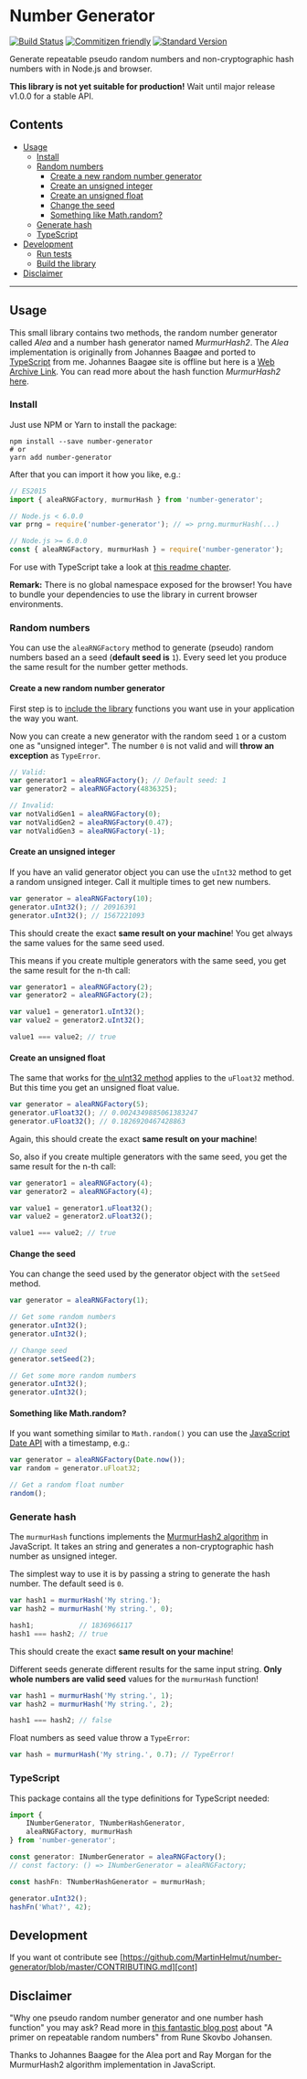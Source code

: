 # Number Generator

[![Build Status][travisimg]][travisorg]
[![Commitizen friendly][czimg]][czcli]
[![Standard Version][stdimg]][stdurl]

Generate repeatable pseudo random numbers and non-cryptographic hash
numbers with in Node.js and browser.

**This library is not yet suitable for production!** Wait until major
release v1.0.0 for a stable API.

## Contents

* [Usage](#usage)
  * [Install](#install)
  * [Random numbers](#random-numbers)
    * [Create a new random number generator](#create-a-new-random-number-generator)
    * [Create an unsigned integer](#create-an-unsigned-integer)
    * [Create an unsigned float](#create-an-unsigned-float)
    * [Change the seed](#change-the-seed)
    * [Something like Math.random?](#something-like-math-random)
  * [Generate hash](#generate-hash)
  * [TypeScript](#typescript)
* [Development](#development)
  * [Run tests](#run-tests)
  * [Build the library](#build-the-library)
* [Disclaimer](#disclaimer)

* * *

## Usage

This small library contains two methods, the random number generator called
*Alea* and a number hash generator named *MurmurHash2*. The *Alea*
implementation is originally from Johannes Baagøe and ported to [TypeScript][ts]
from me. Johannes Baagøe site is offline but here is a [Web Archive Link][wal].
You can read more about the hash function *MurmurHash2*
[here][mur].

### Install

Just use NPM or Yarn to install the package:

```shell
npm install --save number-generator
# or
yarn add number-generator
```

After that you can import it how you like, e.g.:

```javascript
// ES2015
import { aleaRNGFactory, murmurHash } from 'number-generator';

// Node.js < 6.0.0
var prng = require('number-generator'); // => prng.murmurHash(...)

// Node.js >= 6.0.0
const { aleaRNGFactory, murmurHash } = require('number-generator');
```

For use with TypeScript take a look at [this readme chapter](#typescript).

**Remark:** There is no global namespace exposed for the browser! You have
to bundle your dependencies to use the library in current browser environments.

### Random numbers

You can use the `aleaRNGFactory` method to generate (pseudo) random numbers
based an a seed (**default seed is** `1`). Every seed let you produce the
same result for the number getter methods.

#### Create a new random number generator

First step is to [include the library](#install) functions you want use
in your application the way you want.

Now you can create a new generator with the random seed `1` or a custom
one as "unsigned integer". The number `0` is not valid and will **throw
an exception** as `TypeError`.

```javascript
// Valid:
var generator1 = aleaRNGFactory(); // Default seed: 1
var generator2 = aleaRNGFactory(4836325);

// Invalid:
var notValidGen1 = aleaRNGFactory(0);
var notValidGen2 = aleaRNGFactory(0.47);
var notValidGen3 = aleaRNGFactory(-1);
```

#### Create an unsigned integer

If you have an valid generator object you can use the `uInt32` method to
get a random unsigned integer. Call it multiple times to get new numbers.

```javascript
var generator = aleaRNGFactory(10);
generator.uInt32(); // 20916391
generator.uInt32(); // 1567221093
```

This should create the exact **same result on your machine**! You get always
the same values for the same seed used.

This means if you create multiple generators with the same seed, you get
the same result for the n-th call:

```javascript
var generator1 = aleaRNGFactory(2);
var generator2 = aleaRNGFactory(2);

var value1 = generator1.uInt32();
var value2 = generator2.uInt32();

value1 === value2; // true
```

#### Create an unsigned float

The same that works for [the uInt32 method](#create-an-unsigned-integer)
applies to the `uFloat32` method. But this time you get an unsigned float
value.

```javascript
var generator = aleaRNGFactory(5);
generator.uFloat32(); // 0.0024349885061383247
generator.uFloat32(); // 0.1826920467428863
```

Again, this should create the exact **same result on your machine**!

So, also if you create multiple generators with the same seed, you get
the same result for the n-th call:

```javascript
var generator1 = aleaRNGFactory(4);
var generator2 = aleaRNGFactory(4);

var value1 = generator1.uFloat32();
var value2 = generator2.uFloat32();

value1 === value2; // true
```

#### Change the seed

You can change the seed used by the generator object with the `setSeed`
method.

```javascript
var generator = aleaRNGFactory(1);

// Get some random numbers
generator.uInt32();
generator.uInt32();

// Change seed
generator.setSeed(2);

// Get some more random numbers
generator.uInt32();
generator.uInt32();
```

#### Something like Math.random?

If you want something similar to `Math.random()` you can use the [JavaScript
Date API][date] with a timestamp, e.g.:

```javascript
var generator = aleaRNGFactory(Date.now());
var random = generator.uFloat32;

// Get a random float number
random();
```

### Generate hash

The `murmurHash` functions implements the [MurmurHash2 algorithm][mur]
in JavaScript. It takes an string and generates a non-cryptographic hash
number as unsigned integer.

The simplest way to use it is by passing a string to generate the hash
number. The default seed is `0`.

```javascript
var hash1 = murmurHash('My string.');
var hash2 = murmurHash('My string.', 0);

hash1;           // 1836966117
hash1 === hash2; // true
```

This should create the exact **same result on your machine**!

Different seeds generate different results for the same input string.
**Only whole numbers are valid seed** values for the `murmurHash` function!

```javascript
var hash1 = murmurHash('My string.', 1);
var hash2 = murmurHash('My string.', 2);

hash1 === hash2; // false
```

Float numbers as seed value throw a `TypeError`:

```javascript
var hash = murmurHash('My string.', 0.7); // TypeError!
```

### TypeScript

This package contains all the type definitions for TypeScript needed:

```typescript
import {
    INumberGenerator, TNumberHashGenerator,
    aleaRNGFactory, murmurHash
} from 'number-generator';

const generator: INumberGenerator = aleaRNGFactory();
// const factory: () => INumberGenerator = aleaRNGFactory;

const hashFn: TNumberHashGenerator = murmurHash;

generator.uInt32();
hashFn('What?', 42);
```

## Development

If you want ot contribute see [https://github.com/MartinHelmut/number-generator/blob/master/CONTRIBUTING.md][cont]

## Disclaimer

"Why one pseudo random number generator and one number hash function" you
may ask? Read more in [this fantastic blog post][unit] about "A primer
on repeatable random numbers" from Rune Skovbo Johansen.

Thanks to Johannes Baagøe for the Alea port and Ray Morgan for the MurmurHash2
algorithm implementation in JavaScript.

[travisimg]: https://travis-ci.org/MartinHelmut/number-generator.svg?branch=master
[travisorg]: https://travis-ci.org/MartinHelmut/number-generator
[czimg]: https://img.shields.io/badge/commitizen-friendly-brightgreen.svg
[czcli]: http://commitizen.github.io/cz-cli/
[stdimg]: https://img.shields.io/badge/release-standard%20version-brightgreen.svg
[stdurl]: https://github.com/conventional-changelog/standard-version
[ts]: http://www.typescriptlang.org/
[wal]: https://web.archive.org/web/20111118012238/http://baagoe.com/en/RandomMusings/javascript/
[date]: https://developer.mozilla.org/de/docs/Web/JavaScript/Reference/Global_Objects/Date
[mur]: https://en.wikipedia.org/wiki/MurmurHash
[cont]: https://github.com/MartinHelmut/number-generator/blob/master/CONTRIBUTING.md
[unit]: https://blogs.unity3d.com/2015/01/07/a-primer-on-repeatable-random-numbers/
